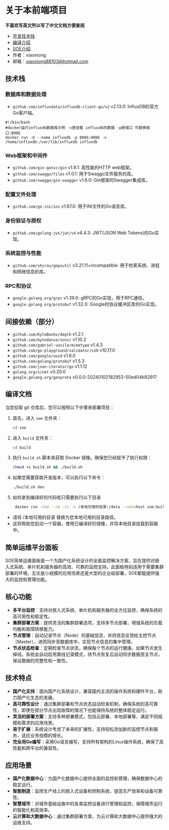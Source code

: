 # 关于本前端项目

**不喜欢写英文所以写了中文文档方便查阅**
- [开发技术栈](#技术栈)
- [编译介绍](#部署文档)
- [SOE介绍](#简单运维平台面板)
- 作者：xiaoxiong
- 邮箱：xiaoxiong88103@hotmail.com

## 技术栈

### 数据库和数据处理

- `github.com/influxdata/influxdb-client-go/v2` v2.13.0: InfluxDB的官方Go客户端。
```shell
#!/bin/bash
#docker运行influxdb数据库示例 -v是挂载 influxdb的数据 -p是端口 可替换端口:8086 
docker run -d --name influxdb -p 8086:8086 -v /home/influxdb:/var/lib/influxdb influxdb
```

### Web框架和中间件

- `github.com/gin-gonic/gin` v1.9.1: 高性能的HTTP web框架。
- `github.com/swaggo/files` v1.0.1: 用于Swaggo文件服务的库。
- `github.com/swaggo/gin-swagger` v1.6.0: Gin框架的Swagger集成库。

### 配置文件处理

- `github.com/go-ini/ini` v1.67.0: 用于INI文件的Go语言库。

### 身份验证与授权

- `github.com/golang-jwt/jwt/v4` v4.4.3: JWT(JSON Web Tokens)的Go实现。

### 系统监控与性能

- `github.com/shirou/gopsutil` v3.21.11+incompatible: 用于检索系统、进程和网络信息的库。

### RPC和协议

- `google.golang.org/grpc` v1.39.0: gRPC的Go实现，用于RPC通信。
- `google.golang.org/protobuf` v1.32.0: Google的协议缓冲区库的Go实现。

## 间接依赖（部分）

- `github.com/KyleBanks/depth` v1.2.1
- `github.com/bytedance/sonic` v1.10.2
- `github.com/gabriel-vasile/mimetype` v1.4.3
- `github.com/go-playground/validator/v10` v10.17.0
- `github.com/google/uuid` v1.6.0
- `github.com/golang/protobuf` v1.5.3
- `github.com/json-iterator/go` v1.1.12
- `golang.org/x/net` v0.20.0
- `google.golang.org/genproto` v0.0.0-20240102182953-50ed04b92917

## 编译文档

当您拉取 git 仓库后，您可以按照以下步骤来部署项目：

1. 首先，进入 `soe` 文件夹：
    ```bash
    cd soe
    ```

2. 进入 `build` 文件夹：
    ```bash
    cd build
    ```

3. 执行 `build.sh` 脚本来获取 Docker 镜像。确保您已经赋予了执行权限：
    ```bash
    chmod +x build.sh && ./build.sh
    ```

4. 如果您需要获取开发版本，可以执行以下命令：
    ```bash
    ./build.sh dev
    ```
5. 如何拿到编译好的代码呢只需要执行以下目录
   ```bash
    docker run -itd --rm -it -v /本地可用的目录:/data --net=host soe:build
    ```
- 请将 /本地可用的目录 替换为您本地可用的目录路径。 
- 这将帮助您启动一个容器，使用已编译好的镜像，并将本地目录挂载到容器中。

## 简单运维平台面板

SOE简单运维面板是一个为国产化系统设计的全面监控解决方案，旨在提供对嵌入式系统、单片机和服务器的高效、可靠的监控支持。此面板特别适用于需要集群部署的环境，无论是小规模的应用场景还是大型的企业级部署，SOE都能提供强大的监控和管理功能。

## 核心功能

- **多平台监控**：支持对嵌入式系统、单片机和服务器的全方位监控，确保系统的高可用性和稳定性。
- **集群部署方案**：提供灵活的集群部署选项，支持多节点部署，增强系统的负载均衡和故障转移能力。
- **节点管理**：自动记录节点（Node）的基础信息，并将信息反馈给主控节点（Master），进而同步至数据库中，实现节点信息的集中管理。
- **节点状态检查**：定期检查节点状态，确保每个节点的运行健康。如果节点发生掉线，系统会自动启用离线记录模式，待节点恢复后自动同步数据至主节点，保证数据的完整性和一致性。

## 技术特点

- **国产化支持**：面向国产化系统设计，兼容国内主流的操作系统和硬件平台，助力国产化生态的发展。
- **高可靠性设计**：通过集群部署和节点状态自动检查机制，确保系统的高可靠性，即使在部分节点出现故障的情况下也能保持系统的整体稳定运行。
- **灵活的部署方案**：支持多种部署模式，包括云部署、本地部署等，满足不同规模和需求的应用场景。
- **易于扩展**：系统设计考虑了未来的扩展性，支持轻松添加新的监控节点和服务，适应业务规模的增长。
- **完全用Go编写**：采用Go语言编写，支持所有架构的Linux操作系统，确保了高性能和跨平台的兼容性。

## 应用场景

- **国产化数据中心**：为国产化数据中心提供全面的监控和管理，确保数据中心的稳定运行。
- **智能制造**：监控生产线上的嵌入式设备和控制系统，提高生产效率和设备可靠性。
- **智慧城市**：对城市基础设施中的各类监控设备进行管理和监控，保障城市运行的智能化和高效率。
- **云计算和大数据中心**：通过集群部署方案，为云计算和大数据中心提供强大的运维支持。
